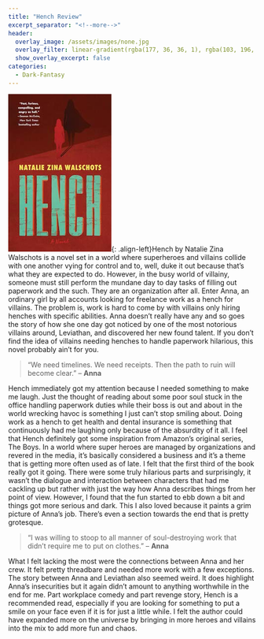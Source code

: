 ```yaml
---
title: "Hench Review"
excerpt_separator: "<!--more-->"
header:
  overlay_image: /assets/images/none.jpg
  overlay_filter: linear-gradient(rgba(177, 36, 36, 1), rgba(103, 196, 156, 1))
  show_overlay_excerpt: false
categories:
  - Dark-Fantasy
---
```

![hench-cover](/assets/images/hench.jpg){: .align-left}Hench by Natalie Zina Walschots is a novel set in a world where superheroes and villains collide with one another vying for control and to, well, duke it out because that’s what they are expected to do. However, in the busy world of villainy, someone must still perform the mundane day to day tasks of filling out paperwork and the such. They are an organization after all. Enter Anna, an ordinary girl by all accounts looking for freelance work as a hench for villains. The problem is, work is hard to come by with villains only hiring henches with specific abilities. Anna doesn’t really have any and so goes the story of how she one day got noticed by one of the most notorious villains around, Leviathan, and discovered her new found talent. If you don’t find the idea of villains needing henches to handle paperwork hilarious, this novel probably ain’t for you.

>“We need timelines. We need receipts. Then the path to ruin will become clear.” – **Anna**

Hench immediately got my attention because I needed something to make me laugh. Just the thought of reading about some poor soul stuck in the office handling paperwork duties while their boss is out and about in the world wrecking havoc is something I just can’t stop smiling about. Doing work as a hench to get health and dental insurance is something that continuously had me laughing only because of the absurdity of it all. I feel that Hench definitely got some inspiration from Amazon’s original series, The Boys. In a world where super heroes are managed by organizations and revered in the media, it’s basically considered a business and it’s a theme that is getting more often used as of late. I felt that the first third of the book really got it going. There were some truly hilarious parts and surprisingly, it wasn’t the dialogue and interaction between characters that had me cackling up but rather with just the way how Anna describes things from her point of view. However, I found that the fun started to ebb down a bit and things got more serious and dark. This I also loved because it paints a grim picture of Anna’s job. There’s even a section towards the end that is pretty grotesque.

>“I was willing to stoop to all manner of soul-destroying work that didn’t require me to put on clothes.” – **Anna**

What I felt lacking the most were the connections between Anna and her crew. It felt pretty threadbare and needed more work with a few exceptions. The story between Anna and Leviathan also seemed weird. It does highlight Anna’s insecurities but it again didn’t amount to anything worthwhile in the end for me. Part workplace comedy and part revenge story, Hench is a recommended read, especially if you are looking for something to put a smile on your face even if it is for just a little while. I felt the author could have expanded more on the universe by bringing in more heroes and villains into the mix to add more fun and chaos.